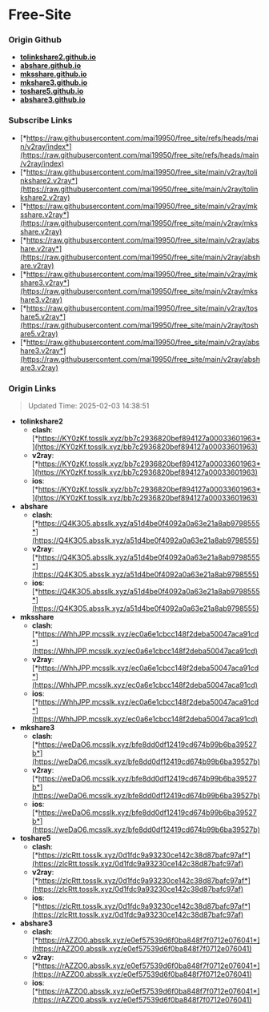 # Free-Site

### Origin Github

- [**tolinkshare2.github.io**](https://github.com/tolinkshare2/tolinkshare2.github.io)
- [**abshare.github.io**](https://github.com/abshare/abshare.github.io)
- [**mksshare.github.io**](https://github.com/mksshare/mksshare.github.io)
- [**mkshare3.github.io**](https://github.com/mkshare3/mkshare3.github.io)
- [**toshare5.github.io**](https://github.com/toshare5/toshare5.github.io)
- [**abshare3.github.io**](https://github.com/abshare3/abshare3.github.io)

### Subscribe Links

- [*https://raw.githubusercontent.com/mai19950/free_site/refs/heads/main/v2ray/index*](https://raw.githubusercontent.com/mai19950/free_site/refs/heads/main/v2ray/index)
- [*https://raw.githubusercontent.com/mai19950/free_site/main/v2ray/tolinkshare2.v2ray*](https://raw.githubusercontent.com/mai19950/free_site/main/v2ray/tolinkshare2.v2ray)
- [*https://raw.githubusercontent.com/mai19950/free_site/main/v2ray/mksshare.v2ray*](https://raw.githubusercontent.com/mai19950/free_site/main/v2ray/mksshare.v2ray)
- [*https://raw.githubusercontent.com/mai19950/free_site/main/v2ray/abshare.v2ray*](https://raw.githubusercontent.com/mai19950/free_site/main/v2ray/abshare.v2ray)
- [*https://raw.githubusercontent.com/mai19950/free_site/main/v2ray/mkshare3.v2ray*](https://raw.githubusercontent.com/mai19950/free_site/main/v2ray/mkshare3.v2ray)
- [*https://raw.githubusercontent.com/mai19950/free_site/main/v2ray/toshare5.v2ray*](https://raw.githubusercontent.com/mai19950/free_site/main/v2ray/toshare5.v2ray)
- [*https://raw.githubusercontent.com/mai19950/free_site/main/v2ray/abshare3.v2ray*](https://raw.githubusercontent.com/mai19950/free_site/main/v2ray/abshare3.v2ray)

### Origin Links

> Updated Time: 2025-02-03 14:38:51

- **tolinkshare2**
  - **clash**: [*https://KY0zKf.tosslk.xyz/bb7c2936820bef894127a00033601963*](https://KY0zKf.tosslk.xyz/bb7c2936820bef894127a00033601963)
  - **v2ray**: [*https://KY0zKf.tosslk.xyz/bb7c2936820bef894127a00033601963*](https://KY0zKf.tosslk.xyz/bb7c2936820bef894127a00033601963)
  - **ios**: [*https://KY0zKf.tosslk.xyz/bb7c2936820bef894127a00033601963*](https://KY0zKf.tosslk.xyz/bb7c2936820bef894127a00033601963)
- **abshare**
  - **clash**: [*https://Q4K3O5.absslk.xyz/a51d4be0f4092a0a63e21a8ab9798555*](https://Q4K3O5.absslk.xyz/a51d4be0f4092a0a63e21a8ab9798555)
  - **v2ray**: [*https://Q4K3O5.absslk.xyz/a51d4be0f4092a0a63e21a8ab9798555*](https://Q4K3O5.absslk.xyz/a51d4be0f4092a0a63e21a8ab9798555)
  - **ios**: [*https://Q4K3O5.absslk.xyz/a51d4be0f4092a0a63e21a8ab9798555*](https://Q4K3O5.absslk.xyz/a51d4be0f4092a0a63e21a8ab9798555)
- **mksshare**
  - **clash**: [*https://WhhJPP.mcsslk.xyz/ec0a6e1cbcc148f2deba50047aca91cd*](https://WhhJPP.mcsslk.xyz/ec0a6e1cbcc148f2deba50047aca91cd)
  - **v2ray**: [*https://WhhJPP.mcsslk.xyz/ec0a6e1cbcc148f2deba50047aca91cd*](https://WhhJPP.mcsslk.xyz/ec0a6e1cbcc148f2deba50047aca91cd)
  - **ios**: [*https://WhhJPP.mcsslk.xyz/ec0a6e1cbcc148f2deba50047aca91cd*](https://WhhJPP.mcsslk.xyz/ec0a6e1cbcc148f2deba50047aca91cd)
- **mkshare3**
  - **clash**: [*https://weDaO6.mcsslk.xyz/bfe8dd0df12419cd674b99b6ba39527b*](https://weDaO6.mcsslk.xyz/bfe8dd0df12419cd674b99b6ba39527b)
  - **v2ray**: [*https://weDaO6.mcsslk.xyz/bfe8dd0df12419cd674b99b6ba39527b*](https://weDaO6.mcsslk.xyz/bfe8dd0df12419cd674b99b6ba39527b)
  - **ios**: [*https://weDaO6.mcsslk.xyz/bfe8dd0df12419cd674b99b6ba39527b*](https://weDaO6.mcsslk.xyz/bfe8dd0df12419cd674b99b6ba39527b)
- **toshare5**
  - **clash**: [*https://zlcRtt.tosslk.xyz/0d1fdc9a93230ce142c38d87bafc97af*](https://zlcRtt.tosslk.xyz/0d1fdc9a93230ce142c38d87bafc97af)
  - **v2ray**: [*https://zlcRtt.tosslk.xyz/0d1fdc9a93230ce142c38d87bafc97af*](https://zlcRtt.tosslk.xyz/0d1fdc9a93230ce142c38d87bafc97af)
  - **ios**: [*https://zlcRtt.tosslk.xyz/0d1fdc9a93230ce142c38d87bafc97af*](https://zlcRtt.tosslk.xyz/0d1fdc9a93230ce142c38d87bafc97af)
- **abshare3**
  - **clash**: [*https://rAZZO0.absslk.xyz/e0ef57539d6f0ba848f7f0712e076041*](https://rAZZO0.absslk.xyz/e0ef57539d6f0ba848f7f0712e076041)
  - **v2ray**: [*https://rAZZO0.absslk.xyz/e0ef57539d6f0ba848f7f0712e076041*](https://rAZZO0.absslk.xyz/e0ef57539d6f0ba848f7f0712e076041)
  - **ios**: [*https://rAZZO0.absslk.xyz/e0ef57539d6f0ba848f7f0712e076041*](https://rAZZO0.absslk.xyz/e0ef57539d6f0ba848f7f0712e076041)
